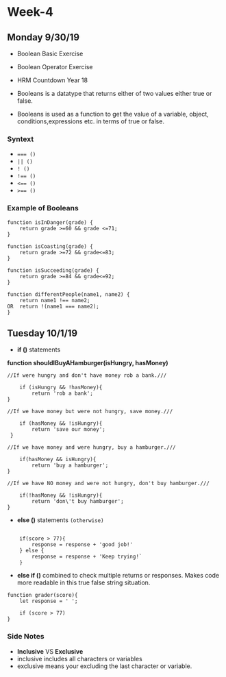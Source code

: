 # **Week-4**

## **Monday** 9/30/19

* Boolean Basic Exercise
* Boolean Operator Exercise
* HRM Countdown Year 18

* Booleans is a datatype that returns either of two values either true or false.
* Booleans is used as a function to get the value of a variable, object, conditions,expressions etc. in terms of true or false.

### Syntext

* `=== ()`
* `|| ()`
* `! ()`
* `!== ()`
* `<== ()`
* `>== ()`

### Example of **Booleans**

```
function isInDanger(grade) {
    return grade >=60 && grade <=71;
}

function isCoasting(grade) {
    return grade >=72 && grade<=83;
}

function isSucceeding(grade) {
    return grade >=84 && grade<=92;
}

function differentPeople(name1, name2) {
    return name1 !== name2;
OR  return !(name1 === name2);
}
```

## **Tuesday** 10/1/19

* **if ()** statements

**function shouldIBuyAHamburger(isHungry, hasMoney)**

```
//If were hungry and don't have money rob a bank.///

    if (isHungry && !hasMoney){
        return 'rob a bank';
}
```

```
//If we have money but were not hungry, save money.///

    if (hasMoney && !isHungry){
        return 'save our money';
 }
```

```
//If we have money and were hungry, buy a hamburger.///

    if(hasMoney && isHungry){
        return 'buy a hamburger';
}
```

```
//If we have NO money and were not hungry, don't buy hamburger.///

    if(!hasMoney && !isHungry){
        return 'don\'t buy hamburger';
}
```

* **else ()** statements `(otherwise)`

```

    if(score > 77){
        response = response + 'good job!'
    } else {
        response = response + 'Keep trying!`
    }
```

* **else if ()** combined to check multiple returns or responses. Makes code more readable in this true false string situation.

```
function grader(score){
    let response = ' ';

    if (score > 77)
}
```


### **Side Notes**

* **Inclusive** VS **Exclusive**
* inclusive includes all characters or variables
* exclusive means your excluding the last character or variable.
